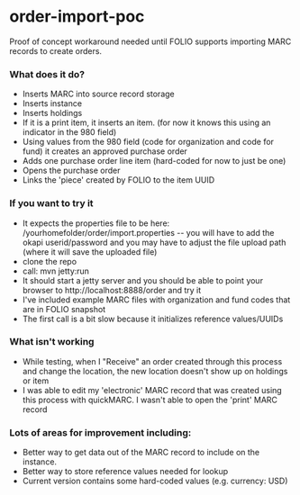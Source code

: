 # order-import-poc
Proof of concept workaround needed until FOLIO supports importing MARC records to create orders.

### What does it do?
* Inserts MARC into source record storage
* Inserts instance
* Inserts holdings
* If it is a print item, it inserts an item.  (for now it knows this using an indicator in the 980 field)
* Using values from the 980 field (code for organization and code for fund) it creates an approved purchase order
* Adds one purchase order line item (hard-coded for now to just be one)
* Opens the purchase order
* Links the 'piece' created by FOLIO to the item UUID

### If you want to try it 
* It expects the properties file to be here: /yourhomefolder/order/import.properties  -- you will have to add the okapi userid/password and you may have to adjust the file upload path (where it will save the uploaded file)
* clone the repo
* call: mvn jetty:run
* It should start a jetty server and you should be able to point your browser to http://localhost:8888/order and try it
* I've included example MARC files with organization and fund codes that are in FOLIO snapshot
* The first call is a bit slow because it initializes reference values/UUIDs

### What isn't working
* While testing, when I "Receive" an order created through this process and change the location, the new location doesn't show up on holdings or item
* I was able to edit my 'electronic' MARC record that was created using this process with quickMARC.  I wasn't able to open the 'print' MARC record

### Lots of areas for improvement including:
* Better way to get data out of the MARC record to include on the instance. 
* Better way to store reference values needed for lookup
* Current version contains some hard-coded values (e.g. currency: USD)





